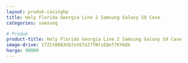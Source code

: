 ```yaml
---
layout: produk-casinghp
title: Holy Florida Georgia Line 2 Samsung Galaxy S9 Case
categories: samsung

# Produk
product-title: Holy Florida Georgia Line 2 Samsung Galaxy S9 Case
image-drive: 1TZ1t0883Ub7ut67dJ7fNlsEQnT7KYkDk
harga: 90000
---
```

